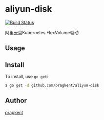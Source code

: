 # aliyun-disk

[![Build Status](https://travis-ci.org/pragkent/aliyun-disk.svg?branch=master)](https://travis-ci.org/pragkent/aliyun-disk)

阿里云盘Kubernetes FlexVolume驱动

## Usage

## Install

To install, use `go get`:

```bash
$ go get -d github.com/pragkent/aliyun-disk
```

## Author

[pragkent](https://github.com/pragkent)
